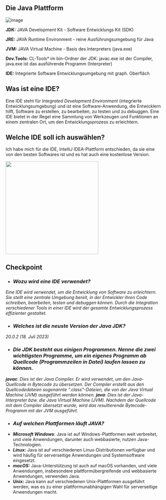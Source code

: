 ## Die Java Plattform

![image](https://github.com/Sladji10/SladjanMiljkovic_Dossier_M319/assets/151041603/cdd26741-852f-48f7-ad04-39ebc78abddf)

**JDK:** JAVA Development Kit - Software Entwicklungs Kit (SDK)

**JRE:** JAVA Runtime Environment - reine Ausführungsumgebung für Java 

**JVM:** JAVA Virtual Machine - Basis des Interpreters (java.exe) 

**Dev.Tools:** CL-Tools* im bin-Ordner der JDK:
javac.exe ist der Compiler, java.exe ist das ausführende Programm (Interpreter)

**IDE:** Integrierte Software Entwicklungsumgebung mit graph. Oberfläch


## Was ist eine IDE?

Eine IDE steht für *Integrated Development Environment* (integrierte Entwicklungsumgebung) und ist eine Software-Anwendung, die Entwicklern hilft, Software zu erstellen, zu bearbeiten, zu testen und zu debuggen. Eine IDE bietet in der Regel eine Sammlung von Werkzeugen und Funktionen an einem zentralen Ort, um den Entwicklungsprozess zu erleichtern.

## Welche IDE soll ich auswählen?

Ich habe mich für die IDE, IntelliJ IDEA-Plattform entschieden, da sie eine von den besten Softwares ist und es hat auch eine kostenlose Version.

<img src="https://github.com/Sladji10/SladjanMiljkovic_Dossier_M319/assets/151041603/6c91f145-11c5-4c11-a5ac-cd5087212272" width="300" />

## Checkpoint

- ### ***Wozu wird eine IDE verwendet?***
*Eine IDE wird verwendet, um die Entwicklung von Software zu erleichtern. Sie stellt eine zentrale Umgebung bereit, in der Entwickler ihren Code schreiben, bearbeiten, testen und debuggen können. Durch die Integration verschiedener Tools in einer IDE wird der gesamte Entwicklungsprozess effizienter gestaltet.*
- ### ***Welches ist die neuste Version der Java JDK?***
*20.0.2 (18. Juli 2023)*
- ### ***Die JDK besteht aus einigen Programmen. Nenne die zwei wichtigsten Programme, um ein eigenes Programm ab Quellcode (Programmzeilen in Datei) laufen lassen zu können.***
***javac***: *Dies ist der Java Compiler. Er wird verwendet, um den Java-Quellcode in Bytecode zu übersetzen. Der Compiler erstellt aus den Quellcodedateien sogenannte ".class"-Dateien, die von der Java Virtual Machine (JVM) ausgeführt werden können.* ***java***: *Dies ist der Java-Interpreter bzw. die Java Virtual Machine (JVM). Nachdem der Quellcode mit dem Compiler übersetzt wurde, wird das resultierende Bytecode-Programm mit der JVM ausgeführt.*
- ### ***Auf welchen Plattformen läuft JAVA?***
- ***Microsoft Windows***: Java ist auf Windows-Plattformen weit verbreitet, und viele Anwendungen, darunter auch webbasierte, nutzen Java-Technologien.
- ***Linux:*** Java ist auf verschiedenen Linux-Distributionen verfügbar und wird häufig für serverseitige Anwendungen und Systemsoftware eingesetzt.
- ***macOS:*** Java-Unterstützung ist auch auf macOS vorhanden, und viele Anwendungen, insbesondere plattformübergreifende und webbasierte Anwendungen, verwenden Java.
- ***Unix:*** Java kann auf verschiedenen Unix-Plattformen ausgeführt werden, was es zu einer plattformunabhängigen Wahl für serverseitige Anwendungen macht.

